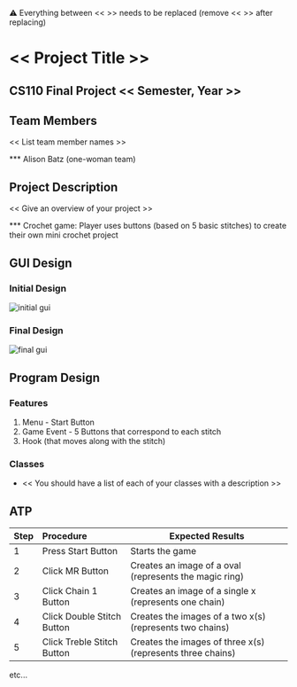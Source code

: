 
:warning: Everything between << >> needs to be replaced (remove << >> after replacing)

# << Project Title >>
## CS110 Final Project  << Semester, Year >>

## Team Members

<< List team member names >>

*** Alison Batz (one-woman team)

## Project Description

<< Give an overview of your project >>

*** Crochet game: Player uses buttons (based on 5 basic stitches) to create their own mini crochet project

## GUI Design

### Initial Design

![initial gui](assets/IMG_CS110_drawing.jpg)

### Final Design

![final gui](assets/finalgui.jpg)

## Program Design

### Features

1. Menu - Start Button
2. Game Event - 5 Buttons that correspond to each stitch
3. Hook (that moves along with the stitch)

### Classes

- << You should have a list of each of your classes with a description >>

## ATP

| Step   |Procedure                  |Expected Results                   
|--------|:------------------------- |------------------------------------------------------
|1       | Press Start Button        | Starts the game                          
|2       |Click MR Button            | Creates an image of a oval (represents the magic ring) 
|3       |Click Chain 1 Button       | Creates an image of a single x (represents one chain)                 
|4       |Click Double Stitch Button | Creates the images of a two x(s) (represents two chains)
|5       |Click Treble Stitch Button | Creates the images of three x(s) (represents three chains) 
etc...
